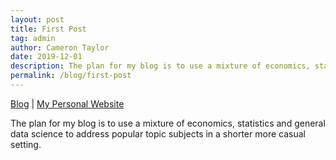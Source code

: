```yaml
---
layout: post
title: First Post
tag: admin
author: Cameron Taylor
date: 2019-12-01
description: The plan for my blog is to use a mixture of economics, statistics and general data science to address popular topic subjects in a shorter more casual setting.
permalink: /blog/first-post
---
```


[Blog](https://cameronntaylor.github.io/blog/) | [My Personal Website](https://cameronntaylor.github.io/)

The plan for my blog is to use a mixture of economics, statistics and general data science to address popular topic subjects in a shorter more casual setting.
